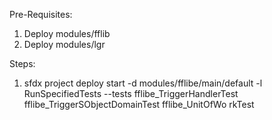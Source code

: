 Pre-Requisites:
1. Deploy modules/fflib
2. Deploy modules/lgr

Steps:
1. sfdx project deploy start -d modules/fflibe/main/default -l RunSpecifiedTests --tests fflibe_TriggerHandlerTest fflibe_TriggerSObjectDomainTest fflibe_UnitOfWo
rkTest